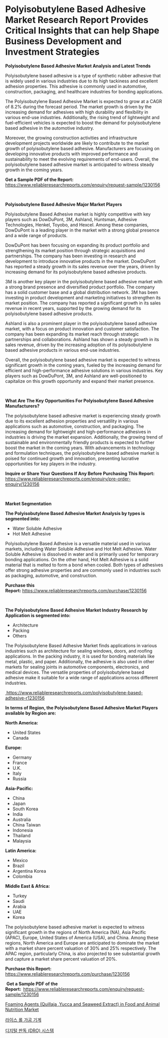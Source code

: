 <p><h1>Polyisobutylene Based Adhesive Market Research Report Provides Critical Insights that can help Shape Business Development and Investment Strategies</h1></p><p><strong>Polyisobutylene Based Adhesive Market Analysis and Latest Trends</strong></p>
<p><p>Polyisobutylene based adhesive is a type of synthetic rubber adhesive that is widely used in various industries due to its high tackiness and excellent adhesion properties. This adhesive is commonly used in automotive, construction, packaging, and healthcare industries for bonding applications.</p><p>The Polyisobutylene Based Adhesive Market is expected to grow at a CAGR of 8.2% during the forecast period. The market growth is driven by the increasing demand for adhesives with high durability and flexibility in various end-use industries. Additionally, the rising trend of lightweight and fuel-efficient vehicles is expected to boost the demand for polyisobutylene based adhesive in the automotive industry.</p><p>Moreover, the growing construction activities and infrastructure development projects worldwide are likely to contribute to the market growth of polyisobutylene based adhesive. Manufacturers are focusing on developing innovative products with improved performance and sustainability to meet the evolving requirements of end-users. Overall, the polyisobutylene based adhesive market is anticipated to witness steady growth in the coming years.</p></p>
<p><strong>Get a Sample PDF of the Report:&nbsp;</strong> <a href="https://www.reliableresearchreports.com/enquiry/request-sample/1230156">https://www.reliableresearchreports.com/enquiry/request-sample/1230156</a></p>
<p>&nbsp;</p>
<p><strong>Polyisobutylene Based Adhesive Major Market Players</strong></p>
<p><p>Polyisobutylene Based Adhesive market is highly competitive with key players such as DowDuPont, 3M, Ashland, Huntsman, Adhesive Technologies, Henkel, Toyobo, and Hexcel. Among these companies, DowDuPont is a leading player in the market with a strong global presence and a wide range of products.</p><p>DowDuPont has been focusing on expanding its product portfolio and strengthening its market position through strategic acquisitions and partnerships. The company has been investing in research and development to introduce innovative products in the market. DowDuPont has reported a steady growth in its sales revenue over the years, driven by increasing demand for its polyisobutylene based adhesive products.</p><p>3M is another key player in the polyisobutylene based adhesive market with a strong brand presence and diversified product portfolio. The company has a solid customer base and a global distribution network. 3M has been investing in product development and marketing initiatives to strengthen its market position. The company has reported a significant growth in its sales revenue in recent years, supported by the growing demand for its polyisobutylene based adhesive products.</p><p>Ashland is also a prominent player in the polyisobutylene based adhesive market, with a focus on product innovation and customer satisfaction. The company has been expanding its market reach through strategic partnerships and collaborations. Ashland has shown a steady growth in its sales revenue, driven by the increasing adoption of its polyisobutylene based adhesive products in various end-use industries.</p><p>Overall, the polyisobutylene based adhesive market is expected to witness significant growth in the coming years, fueled by the increasing demand for efficient and high-performance adhesive solutions in various industries. Key players such as DowDuPont, 3M, and Ashland are well-positioned to capitalize on this growth opportunity and expand their market presence.</p></p>
<p>&nbsp;</p>
<p><strong>What Are The Key Opportunities For Polyisobutylene Based Adhesive Manufacturers?</strong></p>
<p><p>The polyisobutylene based adhesive market is experiencing steady growth due to its excellent adhesion properties and versatility in various applications such as automotive, construction, and packaging. The increasing demand for lightweight and high-performance adhesives in industries is driving the market expansion. Additionally, the growing trend of sustainable and environmentally friendly products is expected to further boost the market in the coming years. With advancements in technology and formulation techniques, the polyisobutylene based adhesive market is poised for continued growth and innovation, presenting lucrative opportunities for key players in the industry.</p></p>
<p><strong>Inquire or Share Your Questions If Any Before Purchasing This Report:</strong> <a href="https://www.reliableresearchreports.com/enquiry/pre-order-enquiry/1230156">https://www.reliableresearchreports.com/enquiry/pre-order-enquiry/1230156</a></p>
<p>&nbsp;</p>
<p><strong>Market Segmentation</strong></p>
<p><strong>The Polyisobutylene Based Adhesive Market Analysis by types is segmented into:</strong></p>
<p><ul><li>Water Soluble Adhesive</li><li>Hot Melt Adhesive</li></ul></p>
<p><p>Polyisobutylene Based Adhesive is a versatile material used in various markets, including Water Soluble Adhesive and Hot Melt Adhesive. Water Soluble Adhesive is dissolved in water and is primarily used for temporary bonding applications. On the other hand, Hot Melt Adhesive is a solid material that is melted to form a bond when cooled. Both types of adhesives offer strong adhesive properties and are commonly used in industries such as packaging, automotive, and construction.</p></p>
<p><strong>Purchase this Report:&nbsp;</strong><a href="https://www.reliableresearchreports.com/purchase/1230156">https://www.reliableresearchreports.com/purchase/1230156</a></p>
<p>&nbsp;</p>
<p><strong>The Polyisobutylene Based Adhesive Market Industry Research by Application is segmented into:</strong></p>
<p><ul><li>Architecture</li><li>Packing</li><li>Others</li></ul></p>
<p><p>The Polyisobutylene Based Adhesive Market finds applications in various industries such as architecture for sealing windows, doors, and roofing applications. In the packing industry, it is used for bonding materials like metal, plastic, and paper. Additionally, the adhesive is also used in other markets for sealing joints in automotive components, electronics, and medical devices. The versatile properties of polyisobutylene based adhesive make it suitable for a wide range of applications across different industries.</p></p>
<p><a href="https://www.reliableresearchreports.com/polyisobutylene-based-adhesive-r1230156">&nbsp;https://www.reliableresearchreports.com/polyisobutylene-based-adhesive-r1230156</a></p>
<p><strong>In terms of Region, the Polyisobutylene Based Adhesive Market Players available by Region are:</strong></p>
<p>
    <p> <strong> North America: </strong>
        <ul>
            <li>United States</li>
            <li>Canada</li>
        </ul>
        </p> 
    <p> <strong> Europe: </strong>
        <ul>
            <li>Germany</li>
            <li>France</li>
            <li>U.K.</li>
            <li>Italy</li>
            <li>Russia</li>
        </ul>
        </p> 
    <p> <strong> Asia-Pacific: </strong>
        <ul>
            <li>China</li>
            <li>Japan</li>
            <li>South Korea</li>
            <li>India</li>
            <li>Australia</li>
            <li>China Taiwan</li>
            <li>Indonesia</li>
            <li>Thailand</li>
            <li>Malaysia</li>
        </ul>
        </p> 
    <p> <strong> Latin America: </strong>
        <ul>
            <li>Mexico</li>
            <li>Brazil</li>
            <li>Argentina Korea</li>
            <li>Colombia</li>
        </ul>
        </p> 
    <p> <strong> Middle East & Africa: </strong>
        <ul>
            <li>Turkey</li>
            <li>Saudi</li>
            <li>Arabia</li>
            <li>UAE</li>
            <li>Korea</li>
        </ul>
    </p>
    </p>
<p><p>The polyisobutylene based adhesive market is expected to witness significant growth in the regions of North America (NA), Asia Pacific (APAC), Europe, United States of America (USA), and China. Among these regions, North America and Europe are anticipated to dominate the market with a market share percent valuation of 30% and 25% respectively. The APAC region, particularly China, is also projected to see substantial growth and capture a market share percent valuation of 20%.</p></p>
<p><strong>Purchase this Report: </strong><a href="https://www.reliableresearchreports.com/purchase/1230156">https://www.reliableresearchreports.com/purchase/1230156</a></p>
<p>&nbsp;<strong>Get a Sample PDF of the Report:&nbsp;&nbsp;</strong><a href="https://www.reliableresearchreports.com/enquiry/request-sample/1230156">https://www.reliableresearchreports.com/enquiry/request-sample/1230156</a></p>
<p><strong></strong></p>
<p><p><a href="https://github.com/faisalayoob601/Market-Research-Report-List-1/blob/main/foaming-agents-quillaja-yucca-and-seaweed-extract-in-food-and-animal-nutrition-market.md">Foaming Agents (Quillaja ,Yucca and Seaweed Extract) in Food and Animal Nutrition Market</a></p><p><a href="https://medium.com/@kalimetz2023/%EA%B8%80%EB%A1%9C%EB%B2%8C-%EC%8C%80-%EB%A1%A4-%EA%B0%80%EA%B3%B5%EA%B8%B0-%EC%8B%9C%EC%9E%A5-%EA%B7%9C%EB%AA%A8%EB%8A%94-%EC%97%B0%ED%8F%89%EA%B7%A0-%EC%84%B1%EC%9E%A5%EB%A5%A0%EC%9D%B8-%EC%97%90-%EB%8F%84%EB%8B%AC%ED%95%A0-%EA%B2%83%EC%9C%BC%EB%A1%9C-%EC%98%88%EC%83%81%EB%90%98%EB%A9%B0-%EB%B3%B8-%EB%B3%B4%EA%B3%A0%EC%84%9C%EB%8A%94-2024%EB%85%84%EB%B6%80%ED%84%B0-2031%EB%85%84%EA%B9%8C%EC%A7%80%EC%9D%98-%EC%8B%9C%EC%9E%A5-%EC%84%B1%EC%9E%A5-%EB%8F%99%ED%96%A5-%EA%B8%B0%ED%9A%8C-%EB%B0%8F-%EC%98%88%EC%B8%A1%EC%9D%84-%EB%8B%A4%EB%A3%AC%EB%8B%A4-bf5e0fe73ed3">라이스 롤 가공 기계</a></p><p><a href="https://medium.com/@soloncarter42/%EB%94%94%EC%A7%80%ED%84%B8-%EB%8F%85%EC%9E%90-%EC%8B%9C%EC%8A%A4%ED%85%9C-dro-%EC%8B%9C%EC%9E%A5-%EA%B7%9C%EB%AA%A8-%EC%A0%90%EC%9C%A0%EC%9C%A8-%EB%B0%8F-%ED%8A%B8%EB%A0%8C%EB%93%9C-%EB%B6%84%EC%84%9D-%EB%B3%B4%EA%B3%A0%EC%84%9C-%EC%B5%9C%EC%A2%85-%EC%82%AC%EC%9A%A9%EC%B2%98-%EC%9D%BC%EB%A0%89%ED%8A%B8%EB%A1%9C%EB%8B%89%EC%8A%A4-%EC%82%B0%EC%97%85-%ED%95%B4%EC%9A%B4-%EC%82%B0%EC%97%85-%EC%9E%90%EB%8F%99%EC%B0%A8-%EC%82%B0%EC%97%85-%EA%B0%80%EC%A0%84-%EC%82%B0%EC%97%85-%EA%B8%B0%ED%83%80-%EC%9B%90%EC%9E%AC%EB%A3%8C%EB%B3%84-%EA%B7%B8%EB%A6%AC%EA%B3%A0-344cccf6cf3b">디지털 판독 (DRO) 시스템</a></p></p>